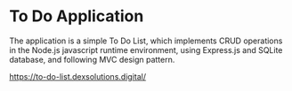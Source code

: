 # To Do Application
The application is a simple To Do List, which implements CRUD operations in the Node.js javascript runtime environment, using Express.js and SQLite database, and following MVC design pattern.

https://to-do-list.dexsolutions.digital/
